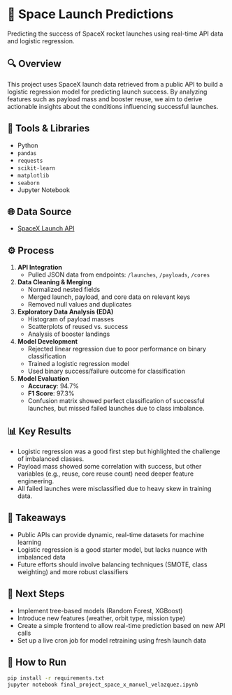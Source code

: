 # 🚀 Space Launch Predictions

Predicting the success of SpaceX rocket launches using real-time API data and logistic regression.

## 🔍 Overview

This project uses SpaceX launch data retrieved from a public API to build a logistic regression model for predicting launch success. By analyzing features such as payload mass and booster reuse, we aim to derive actionable insights about the conditions influencing successful launches.

## 🧰 Tools & Libraries

- Python
- `pandas`
- `requests`
- `scikit-learn`
- `matplotlib`
- `seaborn`
- Jupyter Notebook

## 🌐 Data Source

- [SpaceX Launch API](https://github.com/r-spacex/SpaceX-API)

## ⚙️ Process

1. **API Integration**
   - Pulled JSON data from endpoints: `/launches`, `/payloads`, `/cores`
2. **Data Cleaning & Merging**
   - Normalized nested fields
   - Merged launch, payload, and core data on relevant keys
   - Removed null values and duplicates
3. **Exploratory Data Analysis (EDA)**
   - Histogram of payload masses
   - Scatterplots of reused vs. success
   - Analysis of booster landings
4. **Model Development**
   - Rejected linear regression due to poor performance on binary classification
   - Trained a logistic regression model
   - Used binary success/failure outcome for classification
5. **Model Evaluation**
   - **Accuracy**: 94.7%
   - **F1 Score**: 97.3%
   - Confusion matrix showed perfect classification of successful launches, but missed failed launches due to class imbalance.

## 📊 Key Results

- Logistic regression was a good first step but highlighted the challenge of imbalanced classes.
- Payload mass showed some correlation with success, but other variables (e.g., reuse, core reuse count) need deeper feature engineering.
- All failed launches were misclassified due to heavy skew in training data.

## 🧠 Takeaways

- Public APIs can provide dynamic, real-time datasets for machine learning
- Logistic regression is a good starter model, but lacks nuance with imbalanced data
- Future efforts should involve balancing techniques (SMOTE, class weighting) and more robust classifiers

## 🚧 Next Steps

- Implement tree-based models (Random Forest, XGBoost)
- Introduce new features (weather, orbit type, mission type)
- Create a simple frontend to allow real-time prediction based on new API calls
- Set up a live cron job for model retraining using fresh launch data

## 📁 How to Run

```bash
pip install -r requirements.txt
jupyter notebook final_project_space_x_manuel_velazquez.ipynb
